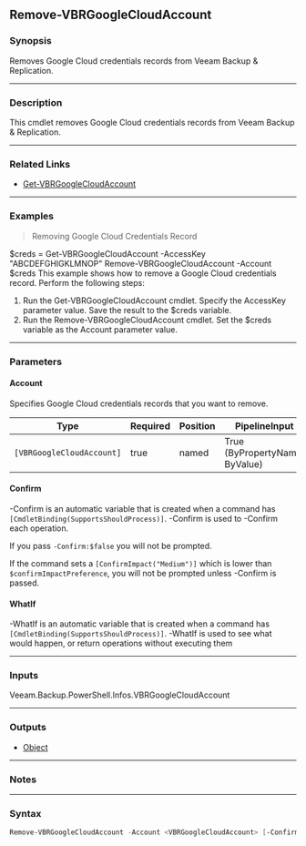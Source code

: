 Remove-VBRGoogleCloudAccount
----------------------------

### Synopsis
Removes Google Cloud credentials records from Veeam Backup & Replication.

---

### Description

This cmdlet removes Google Cloud credentials records from Veeam Backup & Replication.

---

### Related Links
* [Get-VBRGoogleCloudAccount](Get-VBRGoogleCloudAccount)

---

### Examples
> Removing Google Cloud Credentials Record

$creds = Get-VBRGoogleCloudAccount -AccessKey "ABCDEFGHIGKLMNOP"
Remove-VBRGoogleCloudAccount -Account $creds
This example shows how to remove a Google Cloud credentials record.
Perform the following steps:
1. Run the Get-VBRGoogleCloudAccount cmdlet. Specify the AccessKey parameter value. Save the result to the $creds variable.
2. Run the Remove-VBRGoogleCloudAccount cmdlet. Set the $creds variable as the Account parameter value.

---

### Parameters
#### **Account**
Specifies Google Cloud credentials records that you want to remove.

|Type                     |Required|Position|PipelineInput                 |
|-------------------------|--------|--------|------------------------------|
|`[VBRGoogleCloudAccount]`|true    |named   |True (ByPropertyName, ByValue)|

#### **Confirm**
-Confirm is an automatic variable that is created when a command has ```[CmdletBinding(SupportsShouldProcess)]```.
-Confirm is used to -Confirm each operation.

If you pass ```-Confirm:$false``` you will not be prompted.

If the command sets a ```[ConfirmImpact("Medium")]``` which is lower than ```$confirmImpactPreference```, you will not be prompted unless -Confirm is passed.

#### **WhatIf**
-WhatIf is an automatic variable that is created when a command has ```[CmdletBinding(SupportsShouldProcess)]```.
-WhatIf is used to see what would happen, or return operations without executing them

---

### Inputs
Veeam.Backup.PowerShell.Infos.VBRGoogleCloudAccount

---

### Outputs
* [Object](https://learn.microsoft.com/en-us/dotnet/api/System.Object)

---

### Notes

---

### Syntax
```PowerShell
Remove-VBRGoogleCloudAccount -Account <VBRGoogleCloudAccount> [-Confirm] [-WhatIf] [<CommonParameters>]
```
